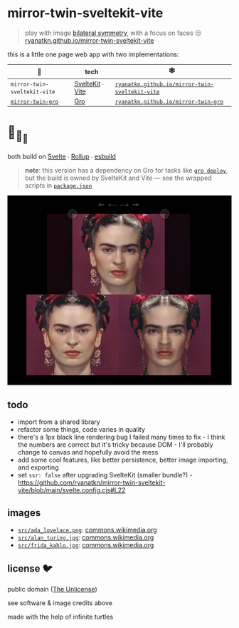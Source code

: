 # mirror-twin-sveltekit-vite

> play with image
> [bilateral symmetry](https://en.wikipedia.org/wiki/Symmetry_in_biology#Bilateral_symmetry),
> with a focus on faces 😑
> [ryanatkn.github.io/mirror-twin-sveltekit-vite](https://ryanatkn.github.io/mirror-twin-sveltekit-vite)

this is a little one page web app with two implementations:

| 🐢                                                               | tech                                                                                  | 🕸️                                                                                                       |
| ---------------------------------------------------------------- | ------------------------------------------------------------------------------------- | -------------------------------------------------------------------------------------------------------- |
| `mirror-twin-sveltekit-vite`                                     | [SvelteKit](https://github.com/sveltejs/kit) ∙ [Vite](https://github.com/vitejs/vite) | [`ryanatkn.github.io/mirror-twin-sveltekit-vite`](https://ryanatkn.github.io/mirror-twin-sveltekit-vite) |
| [`mirror-twin-gro`](https://github.com/ryanatkn/mirror-twin-gro) | [Gro](https://github.com/feltcoop/gro)                                                | [`ryanatkn.github.io/mirror-twin-gro`](https://ryanatkn.github.io/mirror-twin-gro)                       |

# :turtle:<sub>:turtle:</sub><sub><sub>:turtle:</sub></sub>

both build on [Svelte](https://github.com/sveltejs/svelte) ∙
[Rollup](https://github.com/rollup/rollup) ∙
[esbuild](https://github.com/evanw/esbuild)

> **note**: this version has a dependency on Gro for tasks like
> [`gro deploy`](https://github.com/feltcoop/gro/blob/main/src/docs/deploy.md),
> but the build is owned by SvelteKit and Vite —
> see the wrapped scripts in [`package.json`](package.json)

![example screenshot of Frida Kahlo mirrored](src/static/images/screenshot_frida_mirrored.jpg)

## todo

- import from a shared library
- refactor some things, code varies in quality
- there's a 1px black line rendering bug I failed many times to fix -
  I think the numbers are correct but it's tricky because DOM -
  I'll probably change to canvas and hopefully avoid the mess
- add some cool features, like better persistence, better image importing, and exporting
- set `ssr: false` after upgrading SvelteKit (smaller bundle?) -
  https://github.com/ryanatkn/mirror-twin-sveltekit-vite/blob/main/svelte.config.cjs#L22

## images

- [`src/ada_lovelace.png`](/src/images/ada_lovelace.png):
  [commons.wikimedia.org](https://commons.wikimedia.org/wiki/File:Ada_Byron_daguerreotype_by_Antoine_Claudet_1843_or_1850_-_cropped.png)
- [`src/alan_turing.jpg`](/src/images/alan_turing.jpg):
  [commons.wikimedia.org](<https://commons.wikimedia.org/wiki/File:Code_breaker_-_Alan_Turing%27s_Life_and_Legacy_at_London_Science_Museum_(Ank_Kumar)_03.jpg>)
- [`src/frida_kahlo.jpg`](/src/images/frida_kahlo.jpg):
  [commons.wikimedia.org](<https://commons.wikimedia.org/wiki/File:Mostra_di_Frida_Kahlo_al_Mudec_di_Milano_3_maggio_2018_(12).jpg>)

## license 🐦

public domain ([The Unlicense](license))

see software & image credits above

made with the help of infinite turtles
